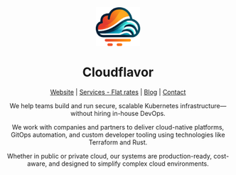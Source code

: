 <div align="center">
  <img src="https://raw.githubusercontent.com/cloudflavor/.github/main/profile/assets/cloudflavor.svg" width="100" alt="cloudflavor">
</div>

<h1 align="center">Cloudflavor</h1>

<div align="center">
    <a href="https://cloudflavor.io">Website</a> | <a href="https://cloudflavor.io/services">Services - Flat rates</a> |  <a href="https://cloudflavor.io/blog">Blog</a> | <a href="https://cloudflavor.io/#contact">Contact</a>
</div>


<p align="center">
    We help teams build and run secure, scalable Kubernetes infrastructure—without hiring in-house DevOps. 
</p>
<p align="center">
    We work with companies and partners to deliver cloud-native platforms, GitOps automation, and custom developer tooling using technologies like Terraform and Rust.
</p>
<p align="center">
    Whether in public or private cloud, our systems are production-ready, cost-aware, and designed to simplify complex cloud environments.
</p>



